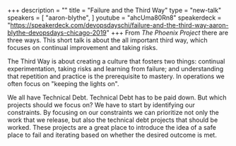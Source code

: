 +++
description = ""
title = "Failure and the Third Way"
type = "new-talk"
speakers = [
        "aaron-blythe",
]
youtube = "ahcUma80Rn8"
speakerdeck = "https://speakerdeck.com/devopsdayschi/failure-and-the-third-way-aaron-blythe-devopsdays-chicago-2019"
+++
From *The Phoenix Project* there are three ways.  This short talk is about the all important third way, which focuses on continual improvement and taking risks.

The Third Way is about creating a culture that fosters two things: continual experimentation, taking risks and learning from failure; and understanding that repetition and practice is the prerequisite to mastery.  In operations we often focus on "keeping the lights on".

We all have Technical Debt.  Technical Debt has to be paid down.  But which projects should we focus on?  We have to start by identifying our constraints.  By focusing on our constraints we can prioritize not only the work that we release, but also the technical debt projects that should be worked.  These projects are a great place to introduce the idea of a safe place to fail and iterating based on whether the desired outcome is met.